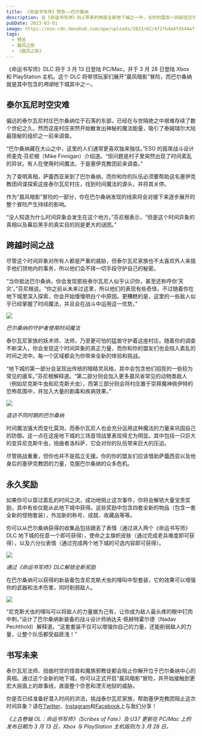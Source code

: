 ```yaml
---
title: 《命运书写师》预告——巴尔桑纳
description: 在《命运书写师》DLC带来的两座全新地下城之一中，与你的盟友一同前往巴尔桑纳，调查一处时间异象，在混乱的时空中杀出一条血路。
pubDate: 2023-03-01
image: https://eso-cdn.denohub.com/ape/uploads/2023/02/4f2fb4a4fd544affe8a1b3eab2386d12.jpg
tags:
  - 预览
  - 晨风之影
  - 《晨风之影》
---
```


《命运书写师》DLC 将于 3 月 13 日登陆 PC/Mac，并于 3 月 28 日登陆 Xbox 和 PlayStation 主机。这个 DLC
将带领玩家们展开“晨风暗影”冒险，而巴尔桑纳就是其中包含的*两座*地下城其中之一。

## 泰尔瓦尼时空灾难

偏远的泰尔瓦尼村庄巴尔桑纳位于石落的东部，已经在与世隔绝之中艰难存续了数个世纪之久。然而这座村庄突然开始散发出神秘的魔法能量，吸引了泰姆瑞尔大陆最隐秘的组织之一前来调查。

“巴尔桑纳藏在大山之中，这里的人们通常更喜欢独来独往。”ESO 的首席战斗设计师麦克·芬尼根（Mike
Finnigan）介绍道。“但问题是村子里突然出现了时间紊乱的异状。有人在使用时间魔法，于是塞伊克教团前来调查。”

为了查明真相，萨蕾西亚来到了巴尔桑纳，而你和你的队伍必须要帮助这名塞伊克教团间谍探索这座泰尔瓦尼村庄，找到时间魔法的源头，并将其关停。

作为“晨风暗影”冒险的一部分，你在巴尔桑纳发现的线索将会对接下来逐步展开的整个冒险产生持续的影响。

“没人知道为什么时间异象会发生在这个地方。”芬尼根表示，“但是这个时间异象的真相以及幕后黑手的真实目的则是更大的谜团。”

## 跨越时间之战

尽管这个时间异象对所有人都是严重的威胁，但泰尔瓦尼家族也不太喜欢外人来插手他们领地内的事务，所以他们会不择一切手段守护自己的秘密。

“当你抵达巴尔桑纳，你会发现那些泰尔瓦尼人似乎认识你，甚至还称呼你‘天灾’。”芬尼根说。“你之前从未来过这里，所以他们的表现有些奇怪，不过随着你在地下城里深入探索，你会开始慢慢明白个中原因。更糟糕的是，这里的一些敌人似乎已经掌握了时间魔法，并且会在战斗中运用这一优势。”

![](https://eso-cdn.denohub.com/ape/uploads/2023/02/e54ae1e4500629789c93d312eb457b49.jpg)

<p class="text-gray-500 text-sm text-center"><i>巴尔桑纳的守护者使用时间魔法</i></p>

泰尔瓦尼家族的妖术师、法师，乃至更可怕的猛兽守护着这座村庄。随着你的调查不断深入，你会发现这个时间异象的真正力量，而你和你的盟友们也会陷入紊乱的时间之流中。每一个区域都会为你带来全新的体验和挑战。

“地下城的第一部分会呈现出传统的暗精灵风格，其中会包含他们招揽的一些较为常见的援军。”芬尼根解释道。“第二部分则会加入更多晨风省常见的动物类敌人（例如尼克斯牛虫和尼克斯犬虫），而第三部分则会将村庄置于崇拜魔神佩伊特的恐怖氛围中，并加入大量的剧毒和疾病效果。”

![](https://eso-cdn.denohub.com/ape/uploads/2023/02/2b73e8d704b8ed07952c38ecb78ee8f5.jpg)

<p class="text-gray-500 text-sm text-center"><i>造访不同时期的巴尔桑纳</i></p>

时间魔法强大而变化莫测，而泰尔瓦尼人也会充分运用这种魔法的力量来巩固自己的防御。这一点在这座地下城的三场首领战里表现得尤为明显。其中包括一只巨大的变异尼克斯牛虫，扭曲者洛科萨，它会对你的队伍带来巨大的压迫。

尽管挑战重重，但你也并不是孤立无援。你的你的盟友们应该借助萨蕾西亚以及他身后的塞伊克教团的力量，克服巴尔桑纳的众多危机。

## 永久奖励

如果你可以穿过紊乱的时间之流，成功地阻止这次事件，你将会解锁大量宝贵奖励，其中有些仅能从此地下城中获得。这些奖励中包含四套全新的物品（包含一套全新的怪物套装），外加新的称号、成就、收藏品等等。

你可以从巴尔桑纳获得的收集品包括跟丢了表情（通过进入两个《命运书写师》DLC
地下城的任意一个即可获得），使命之主旗帜皮肤（通过完成老兵难度即可获得），以及六分仪表情（通过完成两个地下城的可选内容即可获得）。

![](https://eso-cdn.denohub.com/ape/uploads/2023/02/8eb41d9093f79f387397c2cceea780da.jpg)

<p class="text-gray-500 text-sm text-center"><i>通过《命运书写师》DLC解锁全新奖励</i></p>

在巴尔桑纳可以获得的新装备包含尼克斯犬虫的嚎叫中型套装，它的效果可以增强你的武器和法术伤害，同时削弱敌人。

![](https://eso-cdn.denohub.com/ape/uploads/2023/02/2490f96b62ddb6dbc6c56157d3824152.jpg)

“尼克斯犬虫的嚎叫可以将敌人的力量据为己有，让你成为敌人最头疼的眼中钉肉中刺，”设计了巴尔桑纳新装备的战斗设计师纳达夫·佩赫特霍尔德（Nadav
Pechthold）解释道。“这套套装不仅可以增强你自己的力量，还能削弱敌人的力量，让整个队伍都受益匪浅！”

## 书写未来

泰尔瓦尼法师、扭曲时空的怪兽和魔族邪教徒都会阻止你解开位于巴尔桑纳中心的真相。通过这个全新的地下城，你可以正式开启“晨风暗影”冒险，并开始接触到更宏大层面上的故事线，直面整个奈恩和湮灭地狱的威胁。

你是否已经准备好潜入时间的洪流，挑战泰尔瓦尼家族，帮助塞伊克教团阻止这次时间异象？请在[Twitter](https://twitter.com/TESOnline)、[Instagram](https://www.instagram.com/elderscrollsonline/)和[Facebook](https://www.facebook.com/ElderScrollsOnline)上与我们分享！

_《上古卷轴 OL：命运书写师》（Scribes of Fate）及 U37 更新在 PC/Mac 上的发布日期为 3 月 13 日，Xbox 与 PlayStation
主机版则为 3 月 28 日。_
